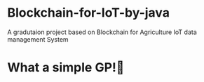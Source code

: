 # Blockchain-for-IoT-by-java
A gradutaion project based on Blockchain for Agriculture IoT data management  System

# What a simple GP!🙂
